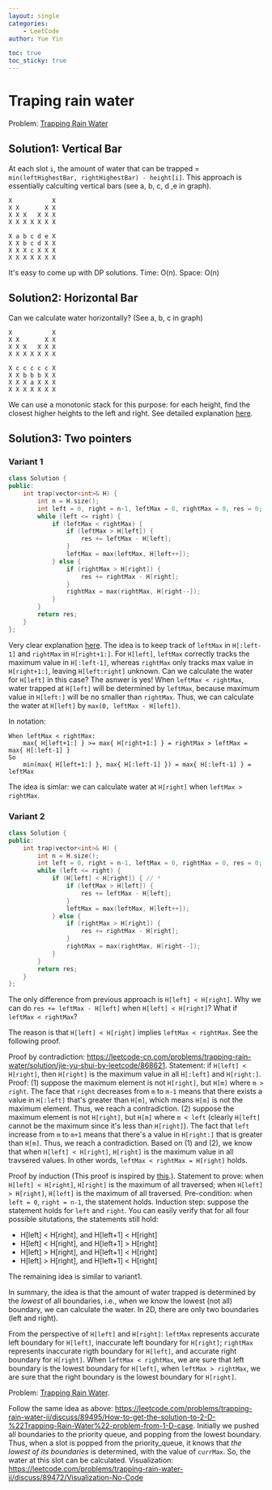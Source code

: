 ```yaml
---
layout: single
categories: 
    - LeetCode
author: Yue Yin

toc: true
toc_sticky: true
---
```


# Traping rain water

Problem: [Trapping Rain Water](https://leetcode.com/problems/trapping-rain-water/)

## Solution1: Vertical Bar

At each slot `i`, the amount of water that can be trapped = `min(leftHighestBar, rightHighestBar) - height[i]`. This approach is essentially calculting vertical bars (see a, b, c, d ,e in graph).

```
X           X
X X       X X
X X X   X X X
X X X X X X X

X a b c d e X
X X b c d X X
X X X c X X X
X X X X X X X
```

It's easy to come up with DP solutions. Time: O(n). Space: O(n)



## Solution2: Horizontal Bar

Can we calculate water horizontally? (See a, b, c in graph)

```
X           X
X X       X X
X X X   X X X
X X X X X X X

X c c c c c X
X X b b b X X
X X X a X X X
X X X X X X X
```

We can use a monotonic stack for this purpose: for each height, find the closest higher heights to the left and right. See detailed explanation [here](https://yinfredyue.github.io/leetcode/MonotonicStack/).



## Solution3: Two pointers

### Variant 1

```c++
class Solution {
public:
    int trap(vector<int>& H) {
        int n = H.size();
        int left = 0, right = n-1, leftMax = 0, rightMax = 0, res = 0;
        while (left <= right) {
            if (leftMax < rightMax) {
                if (leftMax > H[left]) {
                    res += leftMax - H[left];
                }
                leftMax = max(leftMax, H[left++]);
            } else {
                if (rightMax > H[right]) {
                    res += rightMax - H[right];
                }
                rightMax = max(rightMax, H[right--]);
            }
        }
        return res;
    }
};
```

Very clear explanation [here](https://leetcode-cn.com/problems/trapping-rain-water/solution/jie-yu-shui-by-leetcode/327718/). The idea is to keep track of `leftMax` in `H[:left-1]` and `rightMax` in `H[right+1:]`. For `H[left]`, `leftMax` correctly tracks the maximum value in `H[:left-1]`, whereas `rightMax` only tracks max value in `H[right+1:]`, leaving `H[left:right]` unknown. Can we calculate the water for `H[left]` in this case? The asnwer is yes! When `leftMax < rightMax`, water trapped at `H[left]` will be determined by `leftMax`, because maximum value in `H[left:]` will be no smaller than `rightMax`. Thus, we can calculate the water at `H[left]` by `max(0, leftMax - H[left])`. 

In notation: 

```
When leftMax < rightMax:
    max{ H[left+1:] } >= max{ H[right+1:] } = rightMax > leftMax = max{ H[:left-1] }
So
    min(max{ H[left+1:] }, max{ H[:left-1] }) = max{ H[:left-1] } = leftMax
```

The idea is simlar: we can calculate water at `H[right]` when `leftMax > rightMax`.



### Variant 2

```c++
class Solution {
public:
    int trap(vector<int>& H) {
        int n = H.size();
        int left = 0, right = n-1, leftMax = 0, rightMax = 0, res = 0;
        while (left <= right) {
            if (H[left] < H[right]) { // *
                if (leftMax > H[left]) {
                    res += leftMax - H[left];
                }
                leftMax = max(leftMax, H[left++]);
            } else {
                if (rightMax > H[right]) {
                    res += rightMax - H[right];
                }
                rightMax = max(rightMax, H[right--]);
            }
        }
        return res;
    }
};
```

The only difference from previous approach is `H[left] < H[right]`. Why we can do `res += leftMax - H[left]` when `H[left] < H[right]`? What if `leftMax < rightMax`?

The reason is that `H[left] < H[right]` implies `leftMax < rightMax`. See the following proof.

Proof by contradiction: https://leetcode-cn.com/problems/trapping-rain-water/solution/jie-yu-shui-by-leetcode/868621. Statement: if `H[left] < H[right]`, then `H[right]` is the maximum value in all `H[:left]` and `H[right:]`. Proof: (1) suppose the maximum element is not `H[right]`, but `H[m]` where `m > right`. The face that `right` decreases from `m` to `m-1` means that there exists a value in `H[:left]` that's greater than `H[m]`, which means `H[m]` is not the maximum element. Thus, we reach a contradiction. (2) suppose the maximum element is not `H[right]`, but `H[m]` where `m < left` (clearly `H[left]` cannot be the maximum since it's less than `H[right]`). The fact that `left` increase from `m` to `m+1` means that there's a value in `H[right:]` that is greater than `H[m]`. Thus, we reach a contradiction. Based on (1) and (2), we know that when `H[left] < H[right]`, `H[right]` is the maximum value in all travsered values. In other words, `leftMax < rightMax = H[right]` holds.

Proof by induction (This proof is inspired by [this](https://leetcode-cn.com/problems/trapping-rain-water/solution/xiang-xi-tong-su-de-si-lu-fen-xi-duo-jie-fa-by-w-8/131029).). Statement to prove: when `H[left] < H[right]`, `H[right]` is the maximum of all traversed; when `H[left] > H[right]`, `H[left]` is the maximum of all traversed. Pre-condition: when `left = 0`, `right = n-1`, the statement holds. Induction step: suppose the statement holds for `left` and `right`. You can easily verify that for all four possible situtations, the statements still hold:

- H[left] < H[right], and H[left+1] < H[right]
- H[left] < H[right], and H[left+1] > H[right]
- H[left] > H[right], and H[left+1] < H[right]
- H[left] > H[right], and H[left+1] < H[right]

The remaining idea is similar to variant1. 

In summary, the idea is that the amount of water trapped is determined by the *lowest* of all boundaries, i.e., when we know the lowest (not all) boundary, we can calculate the water. In 2D, there are only two boundaries (left and right).

From the perspective of `H[left]` and `H[right]`:  `leftMax` represents accurate left boundary for `H[left]`, inaccurate left boundary for `H[right]`; `rightMax` represents inaccurate rigth boundary for `H[left]`, and accurate right boundary for `H[right]`. When `leftMax < rightMax`, we are sure that left boundary is the lowest boundary for `H[left]`, when `leftMax > rightMax`, we are sure that the right boundary is the lowest boundary for `H[right]`. 



Problem: [Trapping Rain Water](https://leetcode.com/problems/trapping-rain-water-ii/).

Follow the same idea as above: https://leetcode.com/problems/trapping-rain-water-ii/discuss/89495/How-to-get-the-solution-to-2-D-%22Trapping-Rain-Water%22-problem-from-1-D-case. Initially we pushed all boundaries to the priority queue, and popping from the lowest boundary. Thus, when a slot is popped from the priority_queue, it knows that *the lowest of its boundaries* is determined, with the value of `currMax`. So, the water at this slot can be calculated. Visualization: https://leetcode.com/problems/trapping-rain-water-ii/discuss/89472/Visualization-No-Code

